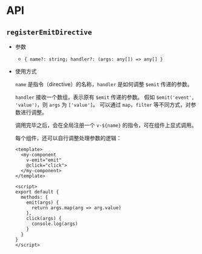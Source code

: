 # API

## `registerEmitDirective`

- 参数
  - `{ name?: string; handler?: (args: any[]) => any[] }`
- 使用方式

  `name` 是指令（directive）的名称，`handler` 是如何调整 `$emit` 传递的参数。

  `handler` 接收一个数组，表示原有 `$emit` 传递的参数。
  假如 `$emit('event', 'value')`，则 `args` 为 `['value']`。
  可以通过 `map`，`filter` 等不同方式，对参数进行调整。

  调用完毕之后，会在全局注册一个 `v-${name}` 的指令，可在组件上显式调用。

  每个组件，还可以自行调整处理参数的逻辑：

  ```markup
  <template>
    <my-component
      v-emit="emit"
      @click="click">
    </my-component>
  </template>

  <script>
  export default {
    methods: {
      emit(args) {
        return args.map(arg => arg.value)
      },
      click(args) {
        console.log(args)
      }
    }
  }
  </script>
  ```
